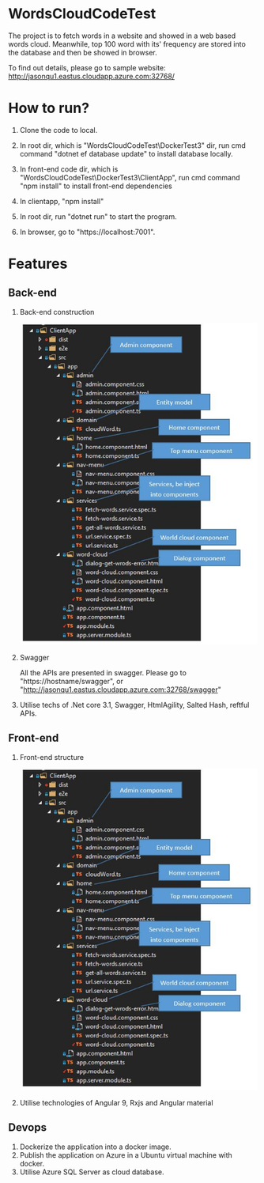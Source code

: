 # WordsCloudCodeTest
The project is to fetch words in a website and showed in a web based words cloud. Meanwhile, top 100 word with its' frequency are stored into the database and then be showed in browser.

To find out details, please go to sample website: http://jasonqu1.eastus.cloudapp.azure.com:32768/

# How to run?

1. Clone the code to local.

2. In root dir, which is "WordsCloudCodeTest\\DockerTest3" dir, run cmd command "dotnet ef database update" to install database locally.

3. In front-end code dir, which is "WordsCloudCodeTest\\DockerTest3\ClientApp", run cmd command "npm install" to install front-end dependencies

4. In clientapp, "npm install"

5. In root dir, run "dotnet run" to start the program.

6. In browser, go to "https://localhost:7001".

   

# Features



## Back-end

1. Back-end construction

   ![](https://github.com/fishinsea2014/WordsCloudCodeTest/blob/master/Documents/Front_end_structure.jpg)

2. Swagger

   All the APIs are presented in swagger. Please go to "https://hostname/swagger", or "http://jasonqu1.eastus.cloudapp.azure.com:32768/swagger"

3. Utilise techs of .Net core 3.1, Swagger, HtmlAgility, Salted Hash, reftful APIs.



## Front-end

1. Front-end structure

   ![](\Documents\Front_end_structure.jpg)

2. Utilise technologies of Angular 9, Rxjs and Angular material

## Devops

1. Dockerize the application into a docker image.
2. Publish the application on Azure in a Ubuntu virtual machine with docker.
3. Utilise Azure SQL Server as cloud database.
